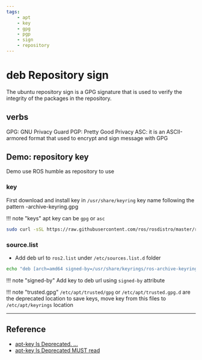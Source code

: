 ```yaml
---
tags:   
    - apt
    - key
    - gpg
    - pgp
    - sign
    - repository
---
```


# deb Repository sign
The ubuntu repository sign is a GPG signature that is used to verify the integrity of the packages in the repository.


## verbs
GPG: GNU Privacy Guard
PGP: Pretty Good Privacy
ASC: it is an ASCII-armored format that used to encrypt and sign message with GPG



## Demo: repository key
Demo use ROS humble as repository to use

### key
First download and install key in `/usr/share/keyring` key name following the pattern <repo-name>-archive-keyring.gpg

!!! note "keys"
    apt key can be `gpg` or `asc`
     

```bash
sudo curl -sSL https://raw.githubusercontent.com/ros/rosdistro/master/ros.key -o /usr/share/keyrings/ros-archive-keyring.gpg
```

### source.list
- Add deb url to `ros2.list` under `/etc/sources.list.d` folder


```bash
echo "deb [arch=amd64 signed-by=/usr/share/keyrings/ros-archive-keyring.gpg] http://packages.ros.org/ros2/ubuntu jammy main" | sudo tee /etc/apt/sources.list.d/ros2.list 
```

!!! note "signed-by"
    Add key to deb url using `signed-by` attribute
     


!!! note "trusted.gpg"
    `/etc/apt/trusted/gpg` or `/etc/apt/trusted.gpg.d` are the deprecated location to save keys, move key from this files to `/etc/apt/keyrings` location

    
---

## Reference
- [apt-key Is Deprecated. ...](https://www.linuxuprising.com/2021/01/apt-key-is-deprecated-how-to-add.html)
- [apt-key Is Deprecated MUST read ](https://askubuntu.com/questions/1286545/what-commands-exactly-should-replace-the-deprecated-apt-key)